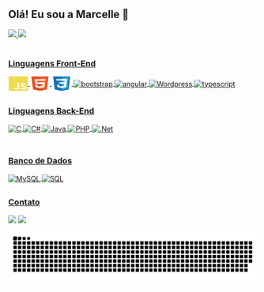 ## Olá! Eu sou a Marcelle 🖖
 <div>
  <a href="https://github.com/marcellepaiva">
  <img height="180em" src="https://github-readme-stats.vercel.app/api?username=marcellepaiva&show_icons=true&theme=dark&include_all_commits=true&count_private=true"/>
  <img height="180em" src="https://github-readme-stats.vercel.app/api/top-langs/?username=marcellepaiva&layout=compact&langs_count=7&theme=dark"/>
</div>
<div style="display: inline_block"><br>
 
 ### Linguagens Front-End
 
  <img align="center" alt="Js" height="30" width="40" src="https://raw.githubusercontent.com/devicons/devicon/master/icons/javascript/javascript-plain.svg">
  <img align="center" alt="HTML" height="30" width="40" src="https://raw.githubusercontent.com/devicons/devicon/master/icons/html5/html5-original.svg">
  <img align="center" alt="CSS" height="30" width="40" src="https://raw.githubusercontent.com/devicons/devicon/master/icons/css3/css3-original.svg"> 
  <img align="center" alt="bootstrap" src="https://img.shields.io/badge/Bootstrap-563D7C?style=for-the-badge&logo=bootstrap&logoColor=white">
  <img align="center" alt="angular" src="https://img.shields.io/badge/Angular-DD0031?style=for-the-badge&logo=angular&logoColor=white">
  <img align="center" alt="Wordpress" src="https://img.shields.io/badge/Wordpress-21759B?style=for-the-badge&logo=wordpress&logoColor=white">
  <img align="center" alt="typescript" src="https://img.shields.io/badge/TypeScript-007ACC?style=for-the-badge&logo=typescript&logoColor=white">
 
 
   ##

<div>

 ### Linguagens Back-End
 
  <img align="center" alt="C" src="https://img.shields.io/badge/C%2B%2B-00599C?style=for-the-badge&logo=c%2B%2B&logoColor=white">
 <img align="center" alt="C#" src="https://img.shields.io/badge/C%23-239120?style=for-the-badge&logo=c-sharp&logoColor=white">
  <img align="center" alt="Java" src="https://img.shields.io/badge/Java-ED8B00?style=for-the-badge&logo=java&logoColor=white">
  <img align="center" alt="PHP" src="https://img.shields.io/badge/PHP-777BB4?style=for-the-badge&logo=php&logoColor=white">
  <img align="center" alt=".Net" src="https://img.shields.io/badge/.NET-5C2D91?style=for-the-badge&logo=.net&logoColor=white">
  <br><br>
  
  
   ##

<div>

 ### Banco de Dados
  <img align="center" alt="MySQL" src="https://img.shields.io/badge/MySQL-00000F?style=for-the-badge&logo=mysql&logoColor=white">
 <img align="center" alt="SQL" src="https://img.shields.io/badge/Microsoft_SQL_Server-CC2927?style=for-the-badge&logo=microsoft-sql-server&logoColor=white">
</div> 
 
  ##

<div>
 
 ### Contato
 
 <a href = "mailto:marcelle.nicole.paiva@gmail.com"><img src="https://img.shields.io/badge/-Gmail-%23333?style=for-the-badge&logo=gmail&logoColor=white" target="_blank"></a>
  <a href="https://www.linkedin.com/in/paiva-11a10184/" target="_blank"><img src="https://img.shields.io/badge/-LinkedIn-%230077B5?style=for-the-badge&logo=linkedin&logoColor=white" target="_blank"></a> 
</div>  

![Snake animation](https://github.com/marcellepaiva/marcellepaiva/blob/output/github-contribution-grid-snake.svg)
